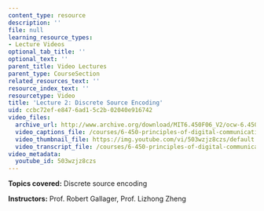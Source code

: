 ```yaml
---
content_type: resource
description: ''
file: null
learning_resource_types:
- Lecture Videos
optional_tab_title: ''
optional_text: ''
parent_title: Video Lectures
parent_type: CourseSection
related_resources_text: ''
resource_index_text: ''
resourcetype: Video
title: 'Lecture 2: Discrete Source Encoding'
uid: ccbc72ef-e847-6ad1-5c2b-02040e916742
video_files:
  archive_url: http://www.archive.org/download/MIT6.450F06_V2/ocw-6.450-f06-2003-09-08_300k.mp4
  video_captions_file: /courses/6-450-principles-of-digital-communications-i-fall-2006/39ec6a0c1de25ccab23f413a77a4cb24_503wzjz8czs.vtt
  video_thumbnail_file: https://img.youtube.com/vi/503wzjz8czs/default.jpg
  video_transcript_file: /courses/6-450-principles-of-digital-communications-i-fall-2006/9dc6d0a61db38eec89d12b38ebe50a36_503wzjz8czs.pdf
video_metadata:
  youtube_id: 503wzjz8czs
---
```


**Topics covered:** Discrete source encoding

**Instructors:** Prof. Robert Gallager, Prof. Lizhong Zheng